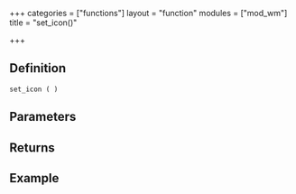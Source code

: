 +++
categories = ["functions"]
layout = "function"
modules = ["mod_wm"]
title = "set_icon()"

+++

## Definition

    set_icon ( )

## Parameters

## Returns

## Example
